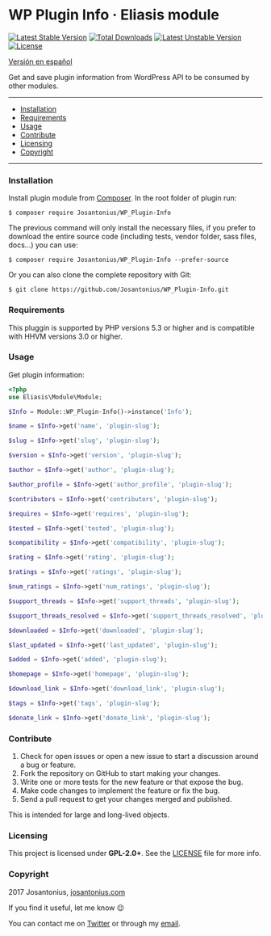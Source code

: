 # WP Plugin Info · Eliasis module

[![Latest Stable Version](https://poser.pugx.org/josantonius/wp_plugin-info/v/stable)](https://packagist.org/packages/josantonius/wp_plugin-info) [![Total Downloads](https://poser.pugx.org/josantonius/wp_plugin-info/downloads)](https://packagist.org/packages/josantonius/wp_plugin-info) [![Latest Unstable Version](https://poser.pugx.org/josantonius/wp_plugin-info/v/unstable)](https://packagist.org/packages/josantonius/wp_plugin-info) [![License](https://poser.pugx.org/josantonius/wp_plugin-info/license)](https://packagist.org/packages/josantonius/wp_plugin-info)

[Versión en español](README-ES.md)

Get and save plugin information from WordPress API to be consumed by other modules.

---

- [Installation](#installation)
- [Requirements](#requirements)
- [Usage](#usage)
- [Contribute](#contribute)
- [Licensing](#licensing)
- [Copyright](#copyright)

---

### Installation

Install plugin module from [Composer](http://getcomposer.org/download/). In the root folder of plugin run:

    $ composer require Josantonius/WP_Plugin-Info

The previous command will only install the necessary files, if you prefer to download the entire source code (including tests, vendor folder, sass files, docs...) you can use:

    $ composer require Josantonius/WP_Plugin-Info --prefer-source

Or you can also clone the complete repository with Git:

	$ git clone https://github.com/Josantonius/WP_Plugin-Info.git

### Requirements

This pluggin is supported by PHP versions 5.3 or higher and is compatible with HHVM versions 3.0 or higher.

### Usage

Get plugin information:

```php
<?php
use Eliasis\Module\Module;

$Info = Module::WP_Plugin-Info()->instance('Info');

$name = $Info->get('name', 'plugin-slug');

$slug = $Info->get('slug', 'plugin-slug');

$version = $Info->get('version', 'plugin-slug');

$author = $Info->get('author', 'plugin-slug');

$author_profile = $Info->get('author_profile', 'plugin-slug');

$contributors = $Info->get('contributors', 'plugin-slug');

$requires = $Info->get('requires', 'plugin-slug');

$tested = $Info->get('tested', 'plugin-slug');

$compatibility = $Info->get('compatibility', 'plugin-slug');

$rating = $Info->get('rating', 'plugin-slug');

$ratings = $Info->get('ratings', 'plugin-slug');

$num_ratings = $Info->get('num_ratings', 'plugin-slug');

$support_threads = $Info->get('support_threads', 'plugin-slug');

$support_threads_resolved = $Info->get('support_threads_resolved', 'plugin-slug');

$downloaded = $Info->get('downloaded', 'plugin-slug');

$last_updated = $Info->get('last_updated', 'plugin-slug');

$added = $Info->get('added', 'plugin-slug');

$homepage = $Info->get('homepage', 'plugin-slug');

$download_link = $Info->get('download_link', 'plugin-slug');

$tags = $Info->get('tags', 'plugin-slug');

$donate_link = $Info->get('donate_link', 'plugin-slug');
```

### Contribute
1. Check for open issues or open a new issue to start a discussion around a bug or feature.
1. Fork the repository on GitHub to start making your changes.
1. Write one or more tests for the new feature or that expose the bug.
1. Make code changes to implement the feature or fix the bug.
1. Send a pull request to get your changes merged and published.

This is intended for large and long-lived objects.

### Licensing

This project is licensed under **GPL-2.0+**. See the [LICENSE](LICENSE) file for more info.

### Copyright

2017 Josantonius, [josantonius.com](https://josantonius.com/)

If you find it useful, let me know :wink:

You can contact me on [Twitter](https://twitter.com/Josantonius) or through my [email](mailto:hello@josantonius.com).
